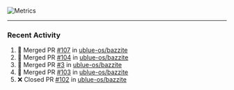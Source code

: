 ![Metrics](https://metrics.lecoq.io/KyleGospo?template=classic&base=header%2C%20activity%2C%20community%2C%20repositories%2C%20metadata&base.indepth=false&base.hireable=false&base.skip=false&config.timezone=America%2FLos_Angeles)

---
### Recent Activity
<!--START_SECTION:activity-->
1. 🎉 Merged PR [#107](https://github.com/ublue-os/bazzite/pull/107) in [ublue-os/bazzite](https://github.com/ublue-os/bazzite)
2. 🎉 Merged PR [#104](https://github.com/ublue-os/bazzite/pull/104) in [ublue-os/bazzite](https://github.com/ublue-os/bazzite)
3. 🎉 Merged PR [#3](https://github.com/ublue-os/bazzite/pull/3) in [ublue-os/bazzite](https://github.com/ublue-os/bazzite)
4. 🎉 Merged PR [#103](https://github.com/ublue-os/bazzite/pull/103) in [ublue-os/bazzite](https://github.com/ublue-os/bazzite)
5. ❌ Closed PR [#102](https://github.com/ublue-os/bazzite/pull/102) in [ublue-os/bazzite](https://github.com/ublue-os/bazzite)
<!--END_SECTION:activity-->
